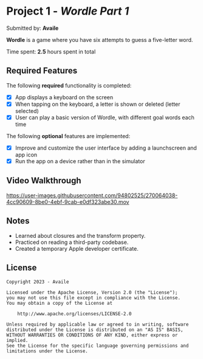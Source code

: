# Project 1 - *Wordle Part 1*

Submitted by: **Availe**

**Wordle** is a game where you have six attempts to guess a five-letter word.

Time spent: **2.5** hours spent in total

## Required Features

The following **required** functionality is completed:

- [X] App displays a keyboard on the screen
- [X] When tapping on the keyboard, a letter is shown or deleted (letter selected)
- [X] User can play a basic version of Wordle, with different goal words each time

The following **optional** features are implemented:

- [X] Improve and customize the user interface by adding a launchscreen and app icon
- [X] Run the app on a device rather than in the simulator

## Video Walkthrough

https://user-images.githubusercontent.com/94802525/270064038-4cc90609-8be0-4ebf-9cab-e0df323abe30.mov

## Notes

- Learned about closures and the transform property.
- Practiced on reading a third-party codebase.
- Created a temporary Apple developer certificate.

## License

    Copyright 2023 - Availe

    Licensed under the Apache License, Version 2.0 (the "License");
    you may not use this file except in compliance with the License.
    You may obtain a copy of the License at

        http://www.apache.org/licenses/LICENSE-2.0

    Unless required by applicable law or agreed to in writing, software
    distributed under the License is distributed on an "AS IS" BASIS,
    WITHOUT WARRANTIES OR CONDITIONS OF ANY KIND, either express or implied.
    See the License for the specific language governing permissions and
    limitations under the License.
